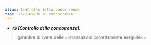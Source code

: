 ```yaml
---
alias: Controllo della concorrenza
tags: 2022-09-28 BD concorrenza
---
```


- ***@ [Controllo della concorrenza]:***
> garantire di avere delle ==transazioni correttamente eseguite==

<!--ID: 1670236971128-->
